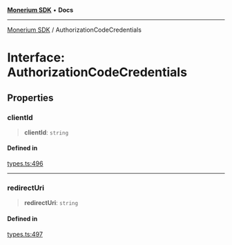 [**Monerium SDK**](../README.md) • **Docs**

***

[Monerium SDK](../README.md) / AuthorizationCodeCredentials

# Interface: AuthorizationCodeCredentials

## Properties

### clientId

> **clientId**: `string`

#### Defined in

[types.ts:496](https://github.com/monerium/js-monorepo/blob/main/packages/sdk/src/types.ts#L496)

***

### redirectUri

> **redirectUri**: `string`

#### Defined in

[types.ts:497](https://github.com/monerium/js-monorepo/blob/main/packages/sdk/src/types.ts#L497)
